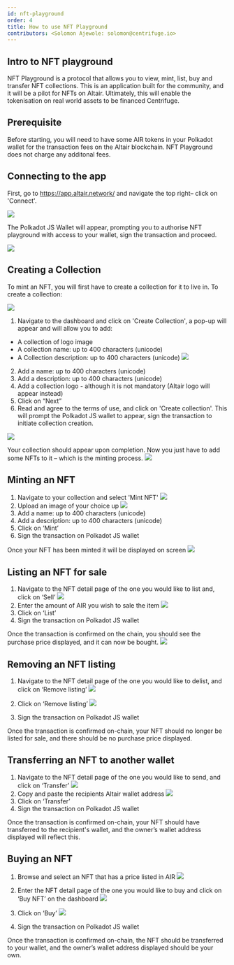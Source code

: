 ```yaml
---
id: nft-playground
order: 4
title: How to use NFT Playground
contributors: <Solomon Ajewole: solomon@centrifuge.io>
---
```


## Intro to NFT playground

NFT Playground is a protocol that allows you to view, mint, list, buy and transfer NFT collections.  This is an application built for the community, and it will be a pilot for NFTs on Altair. Ultimately,  this will enable the tokenisation on real world assets to be financed Centrifuge.


## Prerequisite

Before starting, you will need to have some AIR tokens in your Polkadot wallet for the transaction fees on the Altair blockchain. NFT Playground does not charge any additonal fees.

## Connecting to the app
First, go to https://app.altair.network/ and navigate the top right– click on 'Connect'. 

![](https://storage.googleapis.com/centrifuge-hackmd/upload_b15a427cbed854f60feb9725d98ba077.png)


The Polkadot JS Wallet will appear, prompting you to authorise NFT playground with access to your wallet, sign the transaction and proceed.

![](https://storage.googleapis.com/centrifuge-hackmd/upload_25fc9d2d483f92398abde3c84f990589.png)


## Creating a Collection
To mint an NFT, you will first have to create a collection for it to live in. To create a collection:

![](https://storage.googleapis.com/centrifuge-hackmd/upload_e70667a95130ca7e13fa10a2dee9d7de.png)

1)	Navigate to the dashboard and  click on 'Create Collection', a pop-up will appear and will allow you to add:

-	A collection of logo image
-	A collection name: up to 400 characters (unicode)
-	A Collection description: up to 400 characters (unicode)
![](https://storage.googleapis.com/centrifuge-hackmd/upload_6eae03d4c17a6ada749734a9f3af935b.png)

2)	Add a name: up to 400 characters (unicode)
3)	Add a description: up to 400 characters (unicode)
4)	Add a collection logo - although it is not mandatory (Altair logo will appear instead) 
5)	Click on  “Next”
6)	Read and agree to the terms of use, and click on 'Create collection'. This will prompt the Polkadot JS wallet to appear, sign the transaction to initiate collection creation.

![](https://storage.googleapis.com/centrifuge-hackmd/upload_d04296658ce983df69c8e41798a26a2c.png)

 
Your collection should appear upon completion. Now you just have to add some NFTs to it – which is the minting process.
![](https://storage.googleapis.com/centrifuge-hackmd/upload_546dc0ee9e88b037d13c844279309a59.png)

## Minting an NFT 

1)	Navigate to your collection and select 'Mint NFT'
![](https://storage.googleapis.com/centrifuge-hackmd/upload_9ef2f0dbd4335cbc454a7175d6eb8d8b.png)
2)	Upload an image of your choice up 
![](https://storage.googleapis.com/centrifuge-hackmd/upload_dc46f49b5b22bdf65f905dd7c64a9395.png)
3)	Add a name: up to 400 characters (unicode)
4)	Add a description: up to 400 characters (unicode)
5)	Click on ‘Mint’
6)	Sign the transaction on Polkadot JS wallet


Once your NFT has been minted it will be displayed on screen
![](https://storage.googleapis.com/centrifuge-hackmd/upload_b6b6669572ed94ee410aaf590b960429.png)

## Listing an NFT for sale

1)	Navigate to the NFT detail page of the one you would like to list and, click on ‘Sell’
![](https://storage.googleapis.com/centrifuge-hackmd/upload_d31786ce5a6015bad0a7781bccd3caba.png)
2)	Enter the amount of AIR you wish to sale the item
![](https://storage.googleapis.com/centrifuge-hackmd/upload_3ab0bf785965db676f406cffbfcde081.png)
3)	Click on ‘List’
4)	Sign the transaction on Polkadot JS wallet

Once the transaction is confirmed on the chain, you should see the purchase price displayed, and it can now be bought.
![](https://storage.googleapis.com/centrifuge-hackmd/upload_74045c9a7e5b3e243d720474d7e1e169.png)


## Removing an NFT listing
 
1.	Navigate to the NFT detail page of the one you would like to delist, and click on ‘Remove listing’
![](https://storage.googleapis.com/centrifuge-hackmd/upload_9ec4501e750dc2f89c97262daddc547f.png)
 
2.	Click on ‘Remove listing’
![](https://storage.googleapis.com/centrifuge-hackmd/upload_a48bfb262cb73f39684413d2169efa95.png)

3.	Sign the transaction on Polkadot JS wallet

Once the transaction is confirmed on-chain, your NFT should no longer be listed for sale, and there should be no purchase price displayed.

## Transferring an NFT to another wallet

 
1)	Navigate to the NFT detail page of the one you would like to send, and click on ‘Transfer’
![](https://storage.googleapis.com/centrifuge-hackmd/upload_5d177d8059c0da983acfa455a980b317.png)
2)	Copy and paste the recipients Altair wallet address
![](https://storage.googleapis.com/centrifuge-hackmd/upload_6df97fa74b0dd2e72dd7c32f278fb860.png)
3)	Click on ‘Transfer’
4)	Sign the transaction on Polkadot JS wallet

Once the transaction is confirmed on-chain, your NFT should have transferred to the recipient's wallet, and the owner’s wallet address displayed will reflect this.

## Buying an NFT
1.	Browse and select an NFT that has a price listed in AIR
![](https://storage.googleapis.com/centrifuge-hackmd/upload_bbd062049a77161479ae9af88606d9aa.png)
2.	Enter the NFT detail page of the one you would like to buy and click on ‘Buy NFT’ on the dashboard
![](https://storage.googleapis.com/centrifuge-hackmd/upload_5812a95a9758f7c6d929535425acddb2.png)
3.	Click on ‘Buy’
![](https://storage.googleapis.com/centrifuge-hackmd/upload_b96405c387d0351b05b28d163f290d06.png)

4.	Sign the transaction on Polkadot JS wallet

Once the transaction is confirmed on-chain, the NFT should be transferred to your wallet, and the owner’s wallet address displayed should be your own.
